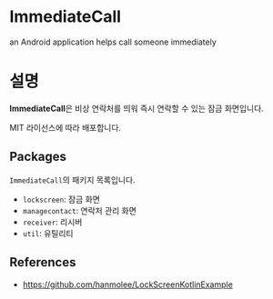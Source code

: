 # ImmediateCall
an Android application helps call someone immediately

# 설명
**ImmediateCall**은 비상 연락처를 띄워 즉시 연락할 수 있는 잠금 화면입니다.

MIT 라이선스에 따라 배포합니다.

## Packages
`ImmediateCall`의 패키지 목록입니다.

* `lockscreen`: 잠금 화면
* `managecontact`: 연락처 관리 화면
* `receiver`: 리시버
* `util`: 유틸리티

## References
* https://github.com/hanmolee/LockScreenKotlinExample